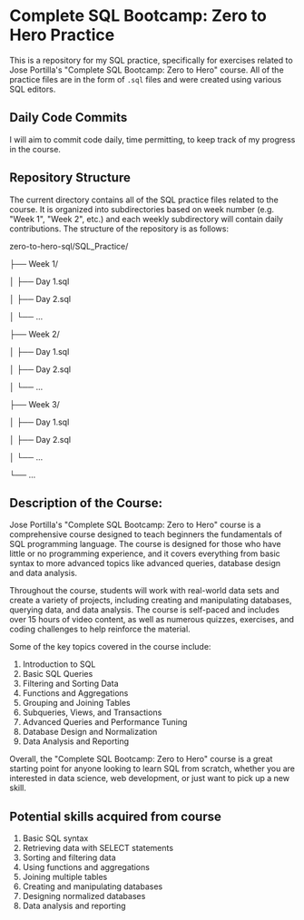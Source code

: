 # Complete SQL Bootcamp: Zero to Hero Practice

This is a repository for my SQL practice, specifically for exercises related to Jose Portilla's "Complete SQL Bootcamp: Zero to Hero" course. All of the practice files are in the form of `.sql` files and were created using various SQL editors.

## Daily Code Commits

I will aim to commit code daily, time permitting, to keep track of my progress in the course.

## Repository Structure

The current directory contains all of the SQL practice files related to the course. It is organized into subdirectories based on week number (e.g. "Week 1", "Week 2", etc.) and each weekly subdirectory will contain daily contributions. The structure of the repository is as follows:

zero-to-hero-sql/SQL_Practice/  

├── Week 1/  

│ ├── Day 1.sql  

│ ├── Day 2.sql  

│ └── ...  

├── Week 2/  

│ ├── Day 1.sql  

│ ├── Day 2.sql  

│ └── ...  

├── Week 3/  

│ ├── Day 1.sql  

│ ├── Day 2.sql  

│ └── ...  

└── ...  

## Description of the Course:

Jose Portilla's "Complete SQL Bootcamp: Zero to Hero" course is a comprehensive course designed to teach beginners the fundamentals of SQL programming language. The course is designed for those who have little or no programming experience, and it covers everything from basic syntax to more advanced topics like advanced queries, database design and data analysis.

Throughout the course, students will work with real-world data sets and create a variety of projects, including creating and manipulating databases, querying data, and data analysis. The course is self-paced and includes over 15 hours of video content, as well as numerous quizzes, exercises, and coding challenges to help reinforce the material.

Some of the key topics covered in the course include:

1. Introduction to SQL  
2. Basic SQL Queries
3. Filtering and Sorting Data
4. Functions and Aggregations
5. Grouping and Joining Tables
6. Subqueries, Views, and Transactions
7. Advanced Queries and Performance Tuning
8. Database Design and Normalization
9. Data Analysis and Reporting

Overall, the "Complete SQL Bootcamp: Zero to Hero" course is a great starting point for anyone looking to learn SQL from scratch, whether you are interested in data science, web development, or just want to pick up a new skill.

## Potential skills acquired from course

1. Basic SQL syntax
2. Retrieving data with SELECT statements
3. Sorting and filtering data
4. Using functions and aggregations
5. Joining multiple tables
6. Creating and manipulating databases
7. Designing normalized databases
8. Data analysis and reporting

